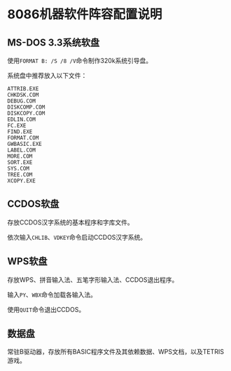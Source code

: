 8086机器软件阵容配置说明
========================

MS-DOS 3.3系统软盘
------------------

使用`FORMAT B: /S /8 /V`命令制作320k系统引导盘。

系统盘中推荐放入以下文件：

	ATTRIB.EXE
	CHKDSK.COM
	DEBUG.COM
	DISKCOMP.COM
	DISKCOPY.COM
	EDLIN.COM
	FC.EXE
	FIND.EXE
	FORMAT.COM
	GWBASIC.EXE
	LABEL.COM
	MORE.COM
	SORT.EXE
	SYS.COM
	TREE.COM
	XCOPY.EXE

CCDOS软盘
---------

存放CCDOS汉字系统的基本程序和字库文件。

依次输入`CHLIB`、`VDKEY`命令启动CCDOS汉字系统。

WPS软盘
-------

存放WPS、拼音输入法、五笔字形输入法、CCDOS退出程序。

输入`PY`、`WBX`命令加载各输入法。

使用`QUIT`命令退出CCDOS。

数据盘
------

常驻B驱动器，存放所有BASIC程序文件及其依赖数据、WPS文档，以及TETRIS游戏。

